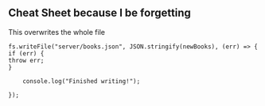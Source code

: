 ## Cheat Sheet because I be forgetting

This overwrites the whole file

```
fs.writeFile("server/books.json", JSON.stringify(newBooks), (err) => {
if (err) {
throw err;
}

    console.log("Finished writing!");

});
```
